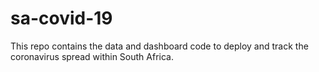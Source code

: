 # sa-covid-19
This repo contains the data and dashboard code to deploy and track the coronavirus spread within South Africa.
